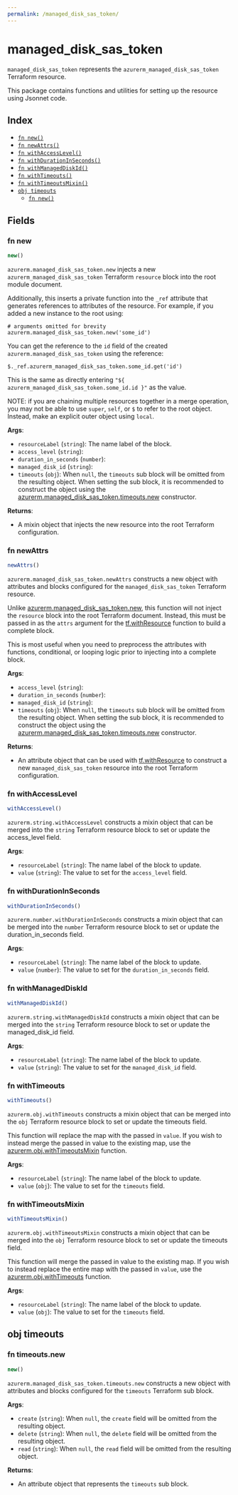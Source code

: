 ```yaml
---
permalink: /managed_disk_sas_token/
---
```


# managed_disk_sas_token

`managed_disk_sas_token` represents the `azurerm_managed_disk_sas_token` Terraform resource.



This package contains functions and utilities for setting up the resource using Jsonnet code.


## Index

* [`fn new()`](#fn-new)
* [`fn newAttrs()`](#fn-newattrs)
* [`fn withAccessLevel()`](#fn-withaccesslevel)
* [`fn withDurationInSeconds()`](#fn-withdurationinseconds)
* [`fn withManagedDiskId()`](#fn-withmanageddiskid)
* [`fn withTimeouts()`](#fn-withtimeouts)
* [`fn withTimeoutsMixin()`](#fn-withtimeoutsmixin)
* [`obj timeouts`](#obj-timeouts)
  * [`fn new()`](#fn-timeoutsnew)

## Fields

### fn new

```ts
new()
```


`azurerm.managed_disk_sas_token.new` injects a new `azurerm_managed_disk_sas_token` Terraform `resource`
block into the root module document.

Additionally, this inserts a private function into the `_ref` attribute that generates references to attributes of the
resource. For example, if you added a new instance to the root using:

    # arguments omitted for brevity
    azurerm.managed_disk_sas_token.new('some_id')

You can get the reference to the `id` field of the created `azurerm.managed_disk_sas_token` using the reference:

    $._ref.azurerm_managed_disk_sas_token.some_id.get('id')

This is the same as directly entering `"${ azurerm_managed_disk_sas_token.some_id.id }"` as the value.

NOTE: if you are chaining multiple resources together in a merge operation, you may not be able to use `super`, `self`,
or `$` to refer to the root object. Instead, make an explicit outer object using `local`.

**Args**:
  - `resourceLabel` (`string`): The name label of the block.
  - `access_level` (`string`): 
  - `duration_in_seconds` (`number`): 
  - `managed_disk_id` (`string`): 
  - `timeouts` (`obj`):  When `null`, the `timeouts` sub block will be omitted from the resulting object. When setting the sub block, it is recommended to construct the object using the [azurerm.managed_disk_sas_token.timeouts.new](#fn-managed_disk_sas_tokentimeoutsnew) constructor.

**Returns**:
- A mixin object that injects the new resource into the root Terraform configuration.


### fn newAttrs

```ts
newAttrs()
```


`azurerm.managed_disk_sas_token.newAttrs` constructs a new object with attributes and blocks configured for the `managed_disk_sas_token`
Terraform resource.

Unlike [azurerm.managed_disk_sas_token.new](#fn-managed_disk_sas_tokennew), this function will not inject the `resource`
block into the root Terraform document. Instead, this must be passed in as the `attrs` argument for the
[tf.withResource](https://github.com/tf-libsonnet/core/tree/main/docs#fn-withresource) function to build a complete block.

This is most useful when you need to preprocess the attributes with functions, conditional, or looping logic prior to
injecting into a complete block.

**Args**:
  - `access_level` (`string`): 
  - `duration_in_seconds` (`number`): 
  - `managed_disk_id` (`string`): 
  - `timeouts` (`obj`):  When `null`, the `timeouts` sub block will be omitted from the resulting object. When setting the sub block, it is recommended to construct the object using the [azurerm.managed_disk_sas_token.timeouts.new](#fn-managed_disk_sas_tokentimeoutsnew) constructor.

**Returns**:
  - An attribute object that can be used with [tf.withResource](https://github.com/tf-libsonnet/core/tree/main/docs#fn-withresource) to construct a new `managed_disk_sas_token` resource into the root Terraform configuration.


### fn withAccessLevel

```ts
withAccessLevel()
```

`azurerm.string.withAccessLevel` constructs a mixin object that can be merged into the `string`
Terraform resource block to set or update the access_level field.



**Args**:
  - `resourceLabel` (`string`): The name label of the block to update.
  - `value` (`string`): The value to set for the `access_level` field.


### fn withDurationInSeconds

```ts
withDurationInSeconds()
```

`azurerm.number.withDurationInSeconds` constructs a mixin object that can be merged into the `number`
Terraform resource block to set or update the duration_in_seconds field.



**Args**:
  - `resourceLabel` (`string`): The name label of the block to update.
  - `value` (`number`): The value to set for the `duration_in_seconds` field.


### fn withManagedDiskId

```ts
withManagedDiskId()
```

`azurerm.string.withManagedDiskId` constructs a mixin object that can be merged into the `string`
Terraform resource block to set or update the managed_disk_id field.



**Args**:
  - `resourceLabel` (`string`): The name label of the block to update.
  - `value` (`string`): The value to set for the `managed_disk_id` field.


### fn withTimeouts

```ts
withTimeouts()
```

`azurerm.obj.withTimeouts` constructs a mixin object that can be merged into the `obj`
Terraform resource block to set or update the timeouts field.

This function will replace the map with the passed in `value`. If you wish to instead merge the
passed in value to the existing map, use the [azurerm.obj.withTimeoutsMixin](TODO) function.

**Args**:
  - `resourceLabel` (`string`): The name label of the block to update.
  - `value` (`obj`): The value to set for the `timeouts` field.


### fn withTimeoutsMixin

```ts
withTimeoutsMixin()
```

`azurerm.obj.withTimeoutsMixin` constructs a mixin object that can be merged into the `obj`
Terraform resource block to set or update the timeouts field.

This function will merge the passed in value to the existing map. If you wish
to instead replace the entire map with the passed in `value`, use the [azurerm.obj.withTimeouts](TODO)
function.


**Args**:
  - `resourceLabel` (`string`): The name label of the block to update.
  - `value` (`obj`): The value to set for the `timeouts` field.


## obj timeouts



### fn timeouts.new

```ts
new()
```


`azurerm.managed_disk_sas_token.timeouts.new` constructs a new object with attributes and blocks configured for the `timeouts`
Terraform sub block.



**Args**:
  - `create` (`string`):  When `null`, the `create` field will be omitted from the resulting object.
  - `delete` (`string`):  When `null`, the `delete` field will be omitted from the resulting object.
  - `read` (`string`):  When `null`, the `read` field will be omitted from the resulting object.

**Returns**:
  - An attribute object that represents the `timeouts` sub block.
